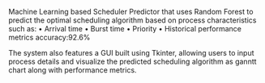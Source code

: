 Machine Learning based Scheduler Predictor that uses Random Forest to predict the optimal scheduling algorithm based on process characteristics such as:
•	Arrival time
•	Burst time
•	Priority
•	Historical performance metrics
accuracy:92.6%

The system also features a GUI built using Tkinter, allowing users to input process details and visualize the predicted scheduling algorithm as ganntt chart along with performance metrics.

